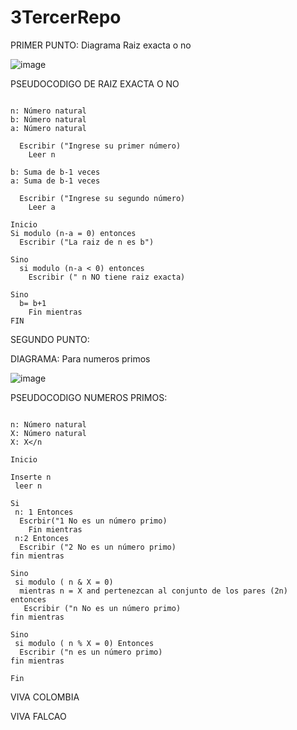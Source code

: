 # 3TercerRepo
PRIMER PUNTO: 
Diagrama Raiz exacta o no

![image](https://github.com/LauraDa999/3/assets/141860731/de3b4748-f143-424f-a07a-e1aeb4e88be4)



PSEUDOCODIGO DE RAIZ EXACTA O NO
```

n: Número natural
b: Número natural
a: Número natural

  Escribir ("Ingrese su primer número)
    Leer n

b: Suma de b-1 veces
a: Suma de b-1 veces

  Escribir ("Ingrese su segundo número)
    Leer a

Inicio
Si modulo (n-a = 0) entonces
  Escribir ("La raiz de n es b")

Sino
  si modulo (n-a < 0) entonces
    Escribir (" n NO tiene raiz exacta)

Sino
  b= b+1
    Fin mientras
FIN

```



 

SEGUNDO PUNTO:

DIAGRAMA: Para numeros primos



![image](https://github.com/LauraDa999/3/assets/141860731/476b1404-b36a-4aa2-8481-58ec75d34b94)












PSEUDOCODIGO NUMEROS PRIMOS:

```

n: Número natural
X: Número natural
X: X</n

Inicio

Inserte n
 leer n

Si
 n: 1 Entonces
  Escrbir("1 No es un número primo)
    Fin mientras
 n:2 Entonces
  Escribir ("2 No es un número primo)
fin mientras

Sino
 si modulo ( n & X = 0)
  mientras n = X and pertenezcan al conjunto de los pares (2n) entonces
   Escribir ("n No es un número primo)
fin mientras

Sino
 si modulo ( n % X = 0) Entonces
  Escribir ("n es un número primo)
fin mientras

Fin

```


VIVA COLOMBIA


VIVA FALCAO
 
 


